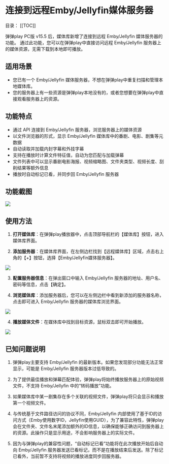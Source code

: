# 连接到远程Emby/Jellyfin媒体服务器

目录：
[[TOC]]

弹弹play PC版 v15.5 后，媒体库新增了连接到远程 Emby/Jellyfin 媒体服务器的功能。
通过此功能，您可以在弹弹play中直接访问远程 Emby/Jellyfin 服务器上的媒体资源，无需下载到本地即可播放。

## 适用场景

- 您已有一个 Emby/Jellyfin 媒体服务器，不想在弹弹play中重复扫描和管理本地媒体库。
- 您的服务器上有一些资源是弹弹play本地没有的，或者您想要在弹弹play中直接观看服务器上的资源。

## 功能特点

- 通过 API 连接到 Emby/Jellyfin 服务器，浏览服务器上的媒体资源
- 以文件浏览器的形式，显示 Emby/Jellyfin 媒体库中的番剧、电影、剧集等元数据
- 自动读取并加载内封字幕和外挂字幕
- 支持在播放时计算文件特征值，自动为您匹配与加载弹幕
- 文件列表中可以显示番剧电影海报、视频缩略图、文件夹类型、视频长度、刮削结果等额外信息
- 播放时自动标记已看，并同步回 Emby/Jellyfin 服务器

## 功能截图

![](https://txc.gtimg.com/data/104929/2024/0604/83478fdca3a005070a570f5bce297094.webp)

## 使用方法

1. **打开媒体库**：在弹弹play播放器中，点击顶部导航栏的【媒体库】按钮，进入媒体库界面。

2. **添加服务器**：在媒体库界面，在左侧边栏找到【远程媒体库】区域，点击右上角的【+】按钮，选择【Emby/Jellyfin媒体服务器】。

![](https://txc.gtimg.com/data/104929/2024/0604/ff68591a33d0834d7c22e4f7061dc219.webp)

3. **配置服务器信息**：在弹出窗口中输入 Emby/Jellyfin 服务器的地址、用户名、密码等信息，点击【确定】。

3. **浏览媒体库**：添加服务器后，您可以在左侧边栏中看到新添加的服务器名称，点击即可进入 Emby/Jellyfin 服务器的媒体库浏览界面。

![](https://txc.gtimg.com/data/104929/2024/0604/83478fdca3a005070a570f5bce297094.webp)

4. **播放媒体文件**：在媒体库中找到目标资源，鼠标双击即可开始播放。

![](https://txc.gtimg.com/data/104929/2024/0604/d637ae1848f4dc579363c4d14cbbf8c1.webp)


## 已知问题说明

1. 弹弹play主要支持 Emby/Jellyfin 的最新版本。如果您发现部分功能无法正常显示，可能是 Emby/Jellyfin 服务器版本过低导致的。

2. 为了提供最佳播放和弹幕匹配体验，弹弹play将始终播放服务器上的原始视频文件，不支持 Emby/Jellyfin 中的“转码播放”功能。

3. 如果媒体库中某一剧集存在多个关联的视频文件，弹弹play将只会显示和播放第一个视频文件。

4. 与传统基于文件路径访问的协议不同，Emby/Jellyfin 内部使用了基于ID的访问方式（Emby使用数字ID，Jellyfin使用GUID），为了兼容此特性，弹弹play会在文件夹、文件名末尾添加额外的ID信息，以确保能够正确访问到服务器上的资源。此操作只是显示用途，不会影响服务器上的实际文件。

5. 因为与弹弹play的兼容性问题，“自动标记已看”功能将在此次播放开始后自动向 Emby/Jellyfin 服务器发送已看标记，而不是在播放结束后发送。除了标记已看外，当前暂不支持将视频的播放进度同步回服务器。